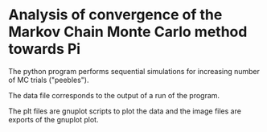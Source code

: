 # Analysis of convergence of the Markov Chain Monte Carlo method towards Pi

The python program performs sequential simulations for increasing number of MC trials ("peebles").

The data file corresponds to the output of a run of the program.

The plt files are gnuplot scripts to plot the data and the image files are exports of the gnuplot plot.

